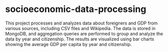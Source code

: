 # socioeconomic-data-processing
This project processes and analyzes data about foreigners and GDP from various sources, including CSV files and Wikipedia. The data is stored in MongoDB, and aggregation queries are performed to group and analyze the data by year and citizenship. The results are visualized using bar charts showing the average GDP per capita by year and citizenship.
